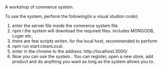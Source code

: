 A workshop of commerce system.

To use the system, perform the following(in a visual studion code):

1. enter the server file inside the commerce  system file.
2. npm i
the system will download the required files.
includes MONGODB, Loger etc. 
3. there are few scripts writen.
for the local host, recommended to perform 
4. npm run start:cleanLocal.
5. enter in the chrome to the address:
http://localhost:3000/
6. Now you can use the system.. 
You can register, open a new store, add product and do anything you want as long as the system allows you to..
